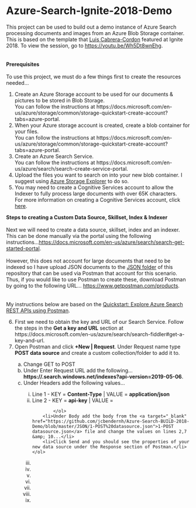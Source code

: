 # Azure-Search-Ignite-2018-Demo
This project can be used to build out a demo instance of Azure Search processing documents and images from an Azure Blob Storage container.  This is based on the template that 
<a target="_blank" href="https://www.linkedin.com/in/luisecabrera/">Luis Cabrera-Cordon</a> featured at Ignite 2018. To view the session, go to https://youtu.be/Wh5Dt8wnEhg.  
<br>&nbsp;<br>
<b>Prerequisites</b>
<br>&nbsp;<br>
To use this project, we must do a few things first to create the resources needed...
<ol>
  <li>Create an Azure Storage account to be used for our documents &amp; pictures to be stored in Blob Storage.<br>
  You can follow the instructions at https://docs.microsoft.com/en-us/azure/storage/common/storage-quickstart-create-account?tabs=azure-portal.</li>
  <li>When your Azure storage account is created, create a blob container for your files.<br>
  You can follow the instructions at https://docs.microsoft.com/en-us/azure/storage/common/storage-quickstart-create-account?tabs=azure-portal.</li>
  <li>Create an Azure Search Service.<br>
  You can follow the instructions at https://docs.microsoft.com/en-us/azure/search/search-create-service-portal.</li>
  <li>Upload the files you want to search on into your new blob container.  I suggest using <a target="_blank" href="https://docs.microsoft.com/en-us/azure/vs-azure-tools-storage-manage-with-storage-explorer">Azure Storage Explorer</a> to do so.</li>
  <li>You may need to create a Cognitive Services account to allow the Indexer to fully process large documents with over 65K characters.<br>
  For more information on creating a Cognitive Services account, click <a target="_blank" href="https://docs.microsoft.com/en-us/azure/cognitive-services/cognitive-services-apis-create-account">here</a>.</li>
</ol>

<b>Steps to creating a Custom Data Source, Skillset, Index &amp; Indexer</b>
<br>&nbsp;<br>
Next we will need to create a data source, skillset, index and an indexer.  This can be done manually via the portal using the following instructions...https://docs.microsoft.com/en-us/azure/search/search-get-started-portal.
<br>&nbsp;<br>
However, this does not account for large documents that need to be indexed so I have upload JSON documents to the <a target="-blank" href="https://github.com/jcbendernh/Azure-Search-BUILD-2018-Demo/tree/f619bb3f5b15010bd076ad9a8f510326639f5c47/JSON">JSON folder</a> of this repository that can be used via Postman that account for this scenario.  Thus, if you would like to use Postman to create these, download Postman by going to the following URL... https://www.getpostman.com/products.  
<br> &nbsp; <br>
My instructions below are based on the <a target="_blank" href="https://docs.microsoft.com/en-us/azure/search/search-fiddler">Quickstart: Explore Azure Search REST APIs using Postman</a>.

<ol start="6">
  <li>First we need to obtain the key and URL of our Search Service.  Follow the steps in the <b>Get a key and URL</b> section at https://docs.microsoft.com/en-us/azure/search/search-fiddler#get-a-key-and-url.</li>
  <li>Open Postman and click <b>+New | Request</b>.  Under Request name type <b>POST data source</b> and create a custom collection/folder to add it to.</li>
	<ol type="a">
		<li>Change GET to POST</li>
		<li>Under Enter Request URL add the following...  <b>https://<YOUR-SEARCH-SERVICE-NAME>.search.windows.net/indexes?api-version=2019-05-06</b>.</li>
		<li>Under Headers add the following values...</li>
	  		<ol type="i">
				<li>Line 1 - KEY = <b>Content-Type</b> | VALUE = <b>application/json</b></li>
				<li>Line 2 - KEY = <b>api-key</b> | VALUE = <b><YOUR-ADMIN-API-KEY></b></li>

			</ol>
		<li>Under Body add the body from the <a target="_blank" href="https://github.com/jcbendernh/Azure-Search-BUILD-2018-Demo/blob/master/JSON/1-POST%20datasource.json">1-POST datasource.json</a> file and change the values on lines 2,7 &amp; 10...</li>
		<li>Click Send and you should see the properties of your new data source under the Response section of Postman.</li>
	</ol>
  <li></li>
  <li></li>
  <li></li>
  <li></li>
  <li></li>
  <li></li>
  <li></li>

</ol>
